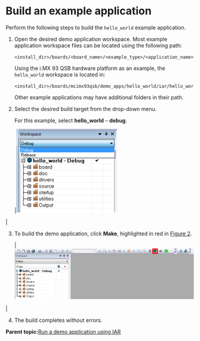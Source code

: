 # Build an example application

Perform the following steps to build the `hello_world` example application.

1.  Open the desired demo application workspace. Most example application workspace files can be located using the following path:

    ```
    <install_dir>/boards/<board_name>/<example_type>/<application_name>/iar
    ```

    Using the i.MX 93 QSB hardware platform as an example, the `hello_world` workspace is located in:

    ```
    <install_dir>/boards/mcimx93qsb/demo_apps/hello_world/iar/hello_world.eww
    ```

    Other example applications may have additional folders in their path.

2.  Select the desired build target from the drop-down menu.

    For this example, select **hello\_world** – **debug**.

    |![](../images/demo_build_target_selection_imx8mq.png "Demo build target selection")

|

3.  To build the demo application, click **Make**, highlighted in red in [Figure 2](build_an_example_application_003.md#BUILDINGDEMOAPP).

    |![](../images/build_demo_application_imx8mq.png "Build the demo application")

|

4.  The build completes without errors.

**Parent topic:**[Run a demo application using IAR](../topics/run_a_demo_application_using_iar.md)

